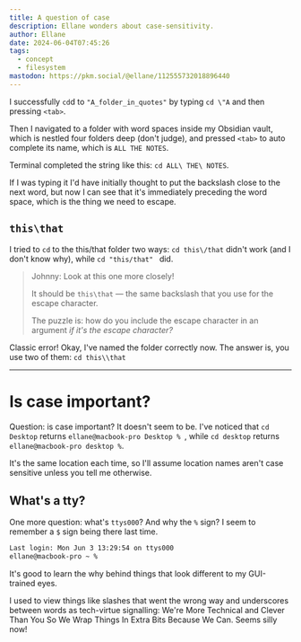 ```yaml
---
title: A question of case
description: Ellane wonders about case-sensitivity.
author: Ellane
date: 2024-06-04T07:45:26
tags:
  - concept
  - filesystem
mastodon: https://pkm.social/@ellane/112555732018896440
---
```


I successfully `cd`d to `"A_folder_in_quotes"` by typing `cd \"A` and then pressing `<tab>`.

Then I navigated to a folder with word spaces inside my Obsidian vault, which is nestled four folders deep (don't judge), and pressed `<tab>` to auto complete its name, which is `ALL THE NOTES`.

Terminal completed the string like this: `cd ALL\ THE\ NOTES`.

If I was typing it I'd have initially thought to put the backslash close to the next word, but now I can see that it's immediately preceding the word space, which is the thing we need to escape.

## `this\that`

I tried to `cd` to the this/that folder two ways: `cd this\/that` didn't work (and I don't know why), while `cd "this/that" ` did.

> Johnny: Look at this one more closely!
>
> It should be `this\that` — the same backslash that you use for the escape character.
>
> The puzzle is: how do you include the escape character in an argument _if it's the escape character?_

Classic error! Okay, I've named the folder correctly now. The answer is, you use two of them: `cd this\\that`

---

# Is case important?

Question: is case important? It doesn't seem to be. I've noticed that `cd Desktop` returns `ellane@macbook-pro Desktop % `, while `cd desktop` returns `ellane@macbook-pro desktop %`.

It's the same location each time, so I'll assume location names aren't case sensitive unless you tell me otherwise.

## What's a tty?

One more question: what's `ttys000`? And why the `%` sign? I seem to remember a `$` sign being there last time.

```txt
Last login: Mon Jun 3 13:29:54 on ttys000
ellane@macbook-pro ~ %
```

It's good to learn the why behind things that look different to my GUI-trained eyes.

I used to view things like slashes that went the wrong way and underscores between words as tech-virtue signalling: We're More Technical and Clever Than You So We Wrap Things In Extra Bits Because We Can. Seems silly now!
